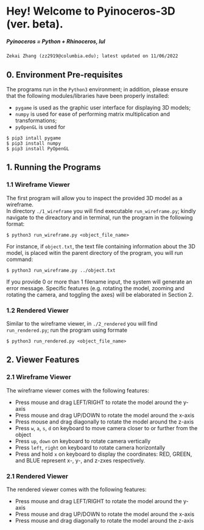 # Hey! Welcome to Pyinoceros-3D (ver. beta).

##### Pyinoceros = Python + Rhinoceros, lul

`Zekai Zhang (zz2919@columbia.edu); latest updated on 11/06/2022`

## 0. Environment Pre-requisites
The programs run in the `Python3` environment; in addition, please ensure that the following modules/libraries have been
properly installed:
- `pygame` is used as the graphic user interface for displaying 3D models;
- `numpy` is used for ease of performing matrix multiplication and transformations;
- `pyOpenGL` is used for 

```
$ pip3 intall pygame
$ pip3 install numpy
$ pip3 install PyOpenGL
```

## 1. Running the Programs
### 1.1 Wireframe Viewer
The first program will allow you to inspect the provided 3D model as a wireframe. <br>
In directory `./1_wireframe` you will find executable `run_wireframe.py`; kindly navigate to the direactory and 
in terminal, run the program in the following format:
```
$ python3 run_wireframe.py <object_file_name>
```
For instance, if `object.txt`, the text file containing information about the 3D model, is placed witin the parent 
directory of the program, you will run command:
```
$ python3 run_wireframe.py ../object.txt
```
If you provide 0 or more than 1 filename input, the system will generate an error message.
Specific features (e.g. rotating the model, zooming and rotating the camera, and toggling the axes) will be elaborated
in Section 2. 
### 1.2 Rendered Viewer
Similar to the wireframe viewer, in `./2_rendered` you will find `run_rendered.py`; run the program using formate
```
$ python3 run_rendered.py <object_file_name>
```


## 2. Viewer Features
### 2.1 Wireframe Viewer
The wireframe viewer comes with the following features:
- Press mouse and drag LEFT/RIGHT to rotate the model around the y-axis
- Press mouse and drag UP/DOWN to rotate the model around the x-axis
- Press mouse and drag diagonally to rotate the model around the z-axis
- Press `w`, `a`, `s`, `d` on keyboard to move camera closer to or further from the object
- Press `up`, `down` on keyboard to rotate camera vertically
- Press `left`, `right` on keyboard to rotate camera horizontally
- Press and hold `x` on keyboard to display the coordinates: RED, GREEN, and BLUE represent x-, y-, and z-zxes respectively. 

### 2.1 Rendered Viewer
The rendered viewer comes with the following features:
- Press mouse and drag LEFT/RIGHT to rotate the model around the y-axis
- Press mouse and drag UP/DOWN to rotate the model around the x-axis
- Press mouse and drag diagonally to rotate the model around the z-axis
